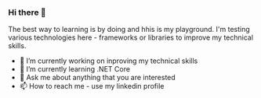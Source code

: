 ### Hi there 👋
The best way to learning is by doing and hhis is my playground.
I'm testing various technologies here - frameworks or libraries to improve my technical skills.

- 🔭 I’m currently working on inproving my technical skills
- 🌱 I’m currently learning .NET Core
- 💬 Ask me about anything that you are interested
- 📫 How to reach me - use my linkedin profile

<!--
**rargirov/rargirov** is a ✨ _special_ ✨ repository because its `README.md` (this file) appears on your GitHub profile.

Here are some ideas to get you started:

- 🔭 I’m currently working on ...
- 🌱 I’m currently learning ...
- 👯 I’m looking to collaborate on ...
- 🤔 I’m looking for help with ...
- 💬 Ask me about ...
- 📫 How to reach me: ...
- 😄 Pronouns: ...
- ⚡ Fun fact: ...
-->
